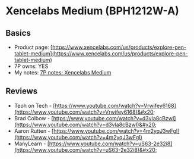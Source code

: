 # Xencelabs Medium (BPH1212W-A)

## Basics

* Product page: [https://www.xencelabs.com/us/products/explore-pen-tablet-medium](https://www.xencelabs.com/us/products/explore-pen-tablet-medium)
* 7P owns: YES
* My notes: [7P notes: Xencelabs Medium](https://app.gitbook.com/o/-LBUpLETf4LFiwdypBiE/s/Nde0PQIvNcFZNVxuTO0G/\~/changes/2049/product-info/xencelabs/7p-notes-xencelabs-medium)

## Reviews

* Teoh on Tech - [https://www.youtube.com/watch?v=Vrwifey6168](https://www.youtube.com/watch?v=Vrwifey6168)&#x20;
* Brad Colbow - [https://www.youtube.com/watch?v=d3vIa8cBzwI](https://www.youtube.com/watch?v=d3vIa8cBzwI)&#x20;
* Aaron Rutten - [https://www.youtube.com/watch?v=4m2yqJ3wFgI](https://www.youtube.com/watch?v=4m2yqJ3wFgI) &#x20;
* ManyLearn - [https://www.youtube.com/watch?v=uS63-2e32i8](https://www.youtube.com/watch?v=uS63-2e32i8)&#x20;

##
